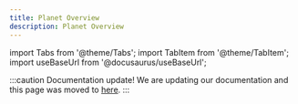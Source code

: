 ```yaml
---
title: Planet Overview
description: Planet Overview
---
```


[1]: /docs/crop_monitoring_planet_overview

import Tabs from '@theme/Tabs';
import TabItem from '@theme/TabItem';
import useBaseUrl from '@docusaurus/useBaseUrl';


:::caution Documentation update!
We are updating our documentation and this page was moved to [here][1].
:::